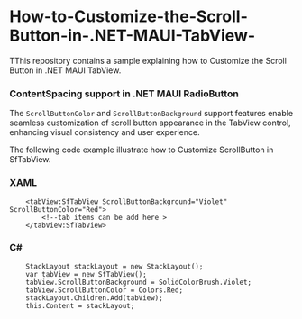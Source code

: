 # How-to-Customize-the-Scroll-Button-in-.NET-MAUI-TabView-
TThis repository contains a sample explaining how to Customize the Scroll Button in .NET MAUI TabView.

### ContentSpacing support in .NET MAUI RadioButton

The `ScrollButtonColor` and `ScrollButtonBackground` support features enable seamless customization of scroll button appearance in the TabView control, enhancing visual consistency and user experience.

The following code example illustrate how to Customize ScrollButton in SfTabView.

### XAML

```
    <tabView:SfTabView ScrollButtonBackground="Violet" ScrollButtonColor="Red">
        <!--tab items can be add here >
    </tabView:SfTabView> 
```

### C#

```
    StackLayout stackLayout = new StackLayout();
    var tabView = new SfTabView();
    tabView.ScrollButtonBackground = SolidColorBrush.Violet;
    tabView.ScrollButtonColor = Colors.Red;
    stackLayout.Children.Add(tabView);
    this.Content = stackLayout; 
```


